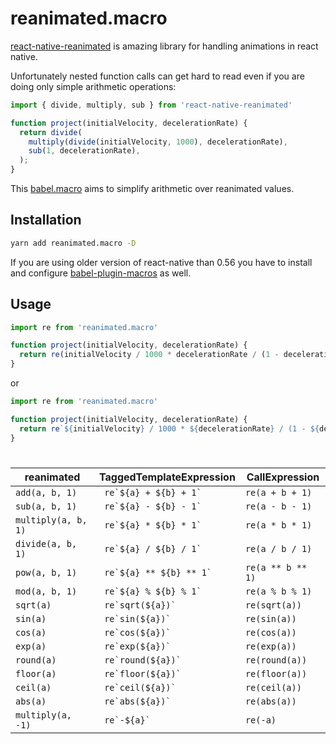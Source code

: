 # reanimated.macro

[react-native-reanimated](https://github.com/kmagiera/react-native-reanimated) is amazing library for handling animations in react native.

Unfortunately nested function calls can get hard to read even if you are doing only simple arithmetic operations: 
```js
import { divide, multiply, sub } from 'react-native-reanimated'

function project(initialVelocity, decelerationRate) {
  return divide(
    multiply(divide(initialVelocity, 1000), decelerationRate),
    sub(1, decelerationRate),
  );
}
```

This [babel.macro](https://github.com/kentcdodds/babel-plugin-macros) aims to simplify arithmetic over reanimated values.

## Installation

```sh
yarn add reanimated.macro -D
```

If you are using older version of react-native than 0.56 you have to 
install and configure [babel-plugin-macros](https://github.com/kentcdodds/babel-plugin-macros) as well.

## Usage
```js
import re from 'reanimated.macro'

function project(initialVelocity, decelerationRate) {
  return re(initialVelocity / 1000 * decelerationRate / (1 - decelerationRate))
}
```
or 

```js
import re from 'reanimated.macro'

function project(initialVelocity, decelerationRate) {
  return re`${initialVelocity} / 1000 * ${decelerationRate} / (1 - ${decelerationRate})`
}
```


#
| reanimated | TaggedTemplateExpression | CallExpression |
|---|---|---|
| `add(a, b, 1)` | ``  re`${a} + ${b} + 1` `` | `re(a + b + 1)` |
| `sub(a, b, 1)` | ``  re`${a} - ${b} - 1` `` | `re(a - b - 1)` |
| `multiply(a, b, 1)` | ``  re`${a} * ${b} * 1` `` | `re(a * b * 1)` |
| `divide(a, b, 1)` | ``  re`${a} / ${b} / 1` `` | `re(a / b / 1)` |
| `pow(a, b, 1)` | ``  re`${a} ** ${b} ** 1` `` | `re(a ** b ** 1)` |
| `mod(a, b, 1)` | ``  re`${a} % ${b} % 1` `` | `re(a % b % 1)` |
| `sqrt(a)` | ``  re`sqrt(${a})` `` | `re(sqrt(a))` |
| `sin(a)` | ``  re`sin(${a})` `` | `re(sin(a))` |
| `cos(a)` | ``  re`cos(${a})` `` | `re(cos(a))` |
| `exp(a)` | ``  re`exp(${a})` `` | `re(exp(a))` |
| `round(a)` | ``  re`round(${a})` `` | `re(round(a))` |
| `floor(a)` | ``  re`floor(${a})` `` | `re(floor(a))` |
| `ceil(a)` | ``  re`ceil(${a})` `` | `re(ceil(a))` |
| `abs(a)` | ``  re`abs(${a})` `` | `re(abs(a))` |
| `multiply(a, -1)` | ``  re`-${a}` `` | `re(-a)` |
